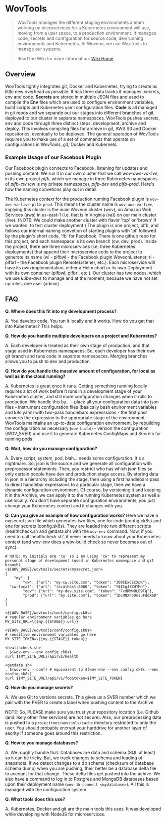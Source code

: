 # WovTools

> WovTools manages the different staging environments a team working on microservices for a Kubernetes environment will use, moving from a user space, to a production environment. It manages code, secrets and configuration for source code, dev/running environments and Kubernetes. At Woveon, we use WovTools to manage our systems.

> Read the Wiki for more information: [Wiki Home](https://github.com/woveon/wovtools/wiki)

## Overview

WovTools tightly integrates git, Docker and Kubernetes, trying to create as little new overhead as possible. It has three data tracks it manages: secrets, env and code. **Secrets** are stored in multiple JSON files and used to compile the **Env** files which are used to configure environment variables, build scripts and Kubernetes yaml configuration files. **Code** is all managed in git repos and we separate out our stages into different branches of git, deployed to our cluster in separate namespaces. WovTools pushes secrets, env and code through three distinct steps: development, archive and deploy. This involves compiling files for archive in git, AWS S3 and Docker repositories, eventually to be deployed. The general operation of WovTools requires you to make use of a set of commands that operate on configurations in WovTools, git, Docker and Kubernets.

### Example Usage of our Facebook Plugin

Our Facebook plugin connects to Facebook, listening for updates and pushing content. We run it in our own cluster that we call *wov-aws-va-live*, in its own project *plfb*, which we manage in three Kubernetes namespaces of *plfb-cw* (cw is my private namespace), *plfb-dev* and *plfb-prod*. Here's how the naming convetions play out in detail:

The Kubernetes *context* for the production running Facebook plugin is `wov-aws-va-live-plfb-prod`. This means the cluster name is `wov-aws-va-live`, implying this cluster is the main Woveon cluster (wov), on Amazon Web Services (aws) in us-east-1 (i.e. that is in Virginia (va)) on our main cluster (live). (NOTE: We could make another cluster with flavor 'top' or 'brown' if we wanted, to test cluster deployment.) The plugin is one project, plfb, and follows our internal naming convetion of starting plugins with 'pl' followed by the plugin's short code, 'fb' for Facebook. There is one github repo for this project, and each namespace is its own branch (cw, dev, prod). Inside the project, there are three microservices (i.e. three Kubernetes deployments) that append their microservice code to the project to generate its name (wl - plfbwl - the Facebook plugin WoveonListener, rl - plfbrl - the Facebook plugin RemoteListener, etc.). Each microservice will have its own implementation, either a Helm chart or its own Deployment with its own container (plfbwl, plfbrl, etc.). Our cluster has two nodes, which we use _kube-aws_ to manage and at the moment, because we have not set up roles, one user (admin).

## FAQ

**Q. Where does this fit into my development process?**

A. You develop code. You run it locally and it works. How do you get that into Kubernetes? This helps.

**Q. How do you handle multiple developers on a project and Kubernetes?**

A. Each developer is treated as their own stage of production, and that stage used in Kubernetes namespaces. So, each developer has their own git branch and runs code in separate namespaces. Merging branches allows you to push to dev and production.

**Q. How do you handle the massive amount of configuration, for local as well as in the cloud running?**

A. Kubernetes is great once it runs. Getting something running locally requires a lot of work before it runs in a development stage of your Kubernetes cluster, and still more configuration changes when it rolls to production. We handle this by...
    - place all your configuration data into json files
    - instrument configuration files (basically bash environment variables and k8s yaml) with two-pass handlebars expresssions 
      - the first pass converts the expression to the appropriate stage of the environment
    - WovTools maintains an up-to-date configuration environment, by rebuilding the configuration as necessary (`wov-build`)
    - version the configuration (WOV_SVER) and use it to generate Kubernetes ConfigMaps and Secrets for running pods

**Q. Wait, how do you manage configuration?**

A. Every script, system, pod, blah... needs some configuration. It's a nightmare. So, json is the source and we generate all configuration with preprocessor statements. Then, you restrict who has which json files so only certain people have dev and production stage access. By storing data in json in a hierarchy including the stage, then using a first handlebars pass to direct handlebar expressions to a particular stage, then we have a dynamic configuration environment. Of course, by versioning it and keeping it in the Archive, we can apply it to the running Kubernetes system as well a use locally. You don't have separate configuration environments, you just change your Kubernetes context and it changes with you. 

**Q. Can you give an example of how configuration works?**
Here we have a mysecret.json file which generates two files, one for code (config.ck8s) and one for secrets (config.sk8s). They are loaded into two different scripts (healthcheck.sh and getdata.sh) with the `wov-env` command. Now, if you need to call 'healthcheck.sh', it never needs to know about your Kubernetes context (and wov-env does a wov-build check so never becomes out of sync). 
```
# NOTE: my initials are 'cw' so I am using 'cw' to represent my personal stage of development (used in Kubernetes namespace and git branch)
<${WOV_BASE}/wovtools/secrets/mysecret.json>
{
	"my": {
		"cw": {"url": "my-cw.site.com", "token": "IO0IExCECXpK"},
  "cw-local": {"url": "localhost:8080", "token": "Y4IIgJZZdYMh"},
		"dev": {"url": "my-dev.site.com", "token": "FvdRWwRLD9Tq"},
		"prod": {"url": "my.site.com"}, "token": "lDLMNXFoUmsuFddX6D" }
}

<${WOV_BASE}/wovtools/conf/config.ck8s>
# regular environment variables go here
MY_SITE_URL=\{{my.{{STAGE}}.url}}

<${WOV_BASE}/wovtools/conf/config.sk8s>
# sensitive environment variables go here
MY_SITE_TOKEN=\{{my.{{STAGE}}.token}}

<healthcheck.sh>
. $(wov-env --env config.ck8s)
curl ${MY_SITE_URL}/api/v1/health

<getdata.sh>
. $(wov-env --conf) # equivalent to $(wov-env --env config.ck8s --env config.sk8s)
curl ${MY_SITE_URL}/api/v1/foo&token=${MY_SITE_TOKEN}
```

**Q. How do you manage secrets?**

A. We use Git to versions secrets. This gives us a SVER number which we pair with the PVER to create a label when pushing content to the Archive.

NOTE: So, PLEASE make sure you trust your repository location (i.e. Github (and likely other free services) are not secure). Also, our preprocessing data is pushed to a `projectroot/wovtools/cache` directory restricted to only the user. You should probably encrypt your harddrive for another layer of secrity if someone goes around this restriction.

**Q. How to you manage databases?**

A. We roughly handle that. Databases are data and schema (SQL at least) so it can be tricky. But, we track changes to schema and loading of snapshots. If we detect changes to a db schema (checksum of database schema dump) when you are pushing, their better be a database delta file to account for that change. These delta files get pushed into the achive. We also have a command to log in to Postgres and MongoDB databases based upon their deployment name (`wov-db-connect <mydatabase>`). All this is managed with the configuration system.  

**Q. What tools does this use?**

A. Kubernetes, Docker and git are the main tools this uses. It was developed while developing with NodeJS for microservices.



